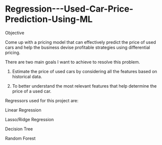# Regression---Used-Car-Price-Prediction-Using-ML

Objective

Come up with a pricing model that can effectively predict the price of used cars and help the business devise profitable strategies using differential pricing.

There are two main goals I want to achieve to resolve this problem.


1. Estimate the price of used cars by considering all the features based on historical data. 

2. To better understand the most relevant features that help determine the price of a used car.



Regressors used for this project are:


Linear Regression

Lasso/Ridge Regression

Decision Tree

Random Forest





